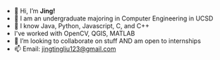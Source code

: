 - 👋 Hi, I’m **Jing!**
- 👀 I am an undergraduate majoring in Computer Engineering in UCSD
- 🌱 I know Java, Python, Javascript, C, and C++
- I've worked with OpenCV, QGIS, MATLAB
- 💞️ I’m looking to collaborate on stuff AND am open to internships
- 📫 Email: jingtingliu123@gmail.com 



